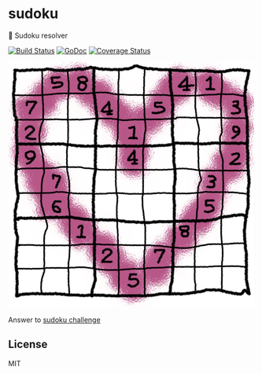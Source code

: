 # sudoku
:game_die: Sudoku resolver

[![Build Status](https://travis-ci.org/moul/sudoku.svg?branch=master)](https://travis-ci.org/moul/sudoku)
[![GoDoc](https://godoc.org/github.com/moul/sudoku?status.svg)](https://godoc.org/github.com/moul/sudoku)
[![Coverage Status](https://coveralls.io/repos/moul/sudoku/badge.svg?branch=master&service=github)](https://coveralls.io/github/moul/sudoku?branch=master)

![Logo](https://raw.githubusercontent.com/moul/sudoku/master/assets/sudoku.png)

Answer to [sudoku challenge](https://github.com/jeannedhack/programmingChallenges/tree/master/sudoku)

## License
MIT
